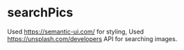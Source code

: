 # searchPics

Used https://semantic-ui.com/ for styling, 
Used https://unsplash.com/developers API for searching images.
